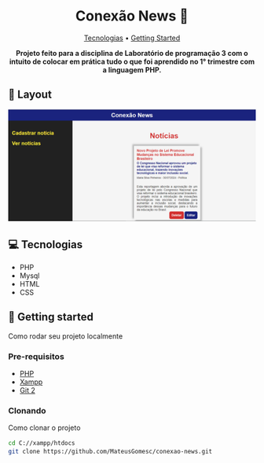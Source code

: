<h1 align="center" style="font-weight: bold;">Conexão News 📰</h1>

<p align="center">
 <a href="#tech">Tecnologias</a> • 
 <a href="#started">Getting Started</a>
</p>

<p align="center">
    <b>Projeto feito para a disciplina de Laboratório de programação 3 com o intuito de colocar em prática tudo o que foi aprendido no 1° trimestre com a linguagem PHP.</b>
</p>

<h2 id="layout">🎨 Layout</h2>

<p align="center">
    <img src="./readme/screen.png" alt="Tela conexão news" width="800px">
</p>

<h2 id="tech">💻 Tecnologias</h2>

- PHP
- Mysql
- HTML
- CSS

<h2 id="started">🚀 Getting started</h2>

Como rodar seu projeto localmente

<h3>Pre-requisitos</h3>

- [PHP](https://www.php.net/)
- [Xampp](https://www.apachefriends.org/pt_br/index.html)
- [Git 2](https://git-scm.com/)

<h3>Clonando</h3>

Como clonar o projeto

```bash
cd C://xampp/htdocs
git clone https://github.com/MateusGomesc/conexao-news.git
```
